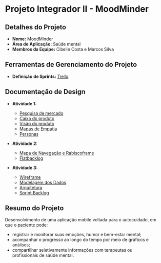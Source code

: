 # Projeto Integrador II - MoodMinder

## Detalhes do Projeto
- **Nome:** MoodMinder
- **Área de Aplicação:** Saúde mental
- **Membros da Equipe:** Cibelle Costa e Marcos Silva

## Ferramentas de Gerenciamento do Projeto
- **Definição de Sprints:** [Trello](https://trello.com/b/baOnxLcM/moodminder)

## Documentação de Design
- **Atividade 1:**
  - [Pesquisa de mercado](https://1drv.ms/w/s!AkAQG8uKndH5iTvJ8GpFPTw0J9u7)
  - [Caixa do produto](https://1drv.ms/w/s!AkAQG8uKndH5iT0PoCprt1WqhaJY?e=8I3gna)
  - [Visão do produto](https://www.canva.com/design/DAFsyXXoCaY/q25gUt9ECw2_N-Me6TKurg/edit?utm_content=DAFsyXXoCaY&utm_campaign=designshare&utm_medium=link2&utm_source=sharebutton)
  - [Mapas de Empatia](https://www.canva.com/design/DAFs5CbGeFY/QBsvP02yFzfC5EL8fx8dqg/edit?utm_content=DAFs5CbGeFY&utm_campaign=designshare&utm_medium=link2&utm_source=sharebutton)
  - [Personas](https://www.canva.com/design/DAFs4g8hb2Y/JXe34yd4VcmPgfpIfGlnpw/edit?utm_content=DAFs4g8hb2Y&utm_campaign=designshare&utm_medium=link2&utm_source=sharebutton)

- **Atividade 2:**
  - [Mapa de Navegação e Rabiscoframe](https://www.canva.com/design/DAFuQ4OBMsM/ukx1fNYiDOybYpoIAZGA2g/edit?utm_content=DAFuQ4OBMsM&utm_campaign=designshare&utm_medium=link2&utm_source=sharebutton)
  - [Flatbacklog](https://onedrive.live.com/edit?id=29F80CAC88ECA4BC!428&resid=29F80CAC88ECA4BC!428&ithint=file%2cxlsx&authkey=!APmcpPeVvnzkqqg&wdo=2)
 
- **Atividade 3:** 
  - [Wireframe](https://www.figma.com/file/WYU5xYu8sx2GdF134yFzp0/Wireframe?type=design&node-id=2-36&mode=design)
  - [Modelagem dos Dados](https://app.eraser.io/workspace/O7Mc6ETV3DdRGC1vi1XY?origin=share)
  - [Arquitetura](https://www.canva.com/design/DAFxjNNn3OY/LP39DCaYdXqYS-e6vAf7Kw/edit?utm_content=DAFxjNNn3OY&utm_campaign=designshare&utm_medium=link2&utm_source=sharebutton)
  - [Sprint Backlog](https://trello.com/b/baOnxLcM/moodminder)

## Resumo do Projeto
Desenvolvimento de uma aplicação mobile voltada para o autocuidado, em que o paciente pode:
* registrar e monitorar suas emoções, humor e bem-estar mental;
* acompanhar o progresso ao longo do tempo por meio de gráficos e análises;
* compartilhar seletivamente informações com terapeutas ou profissionais de saúde mental.
